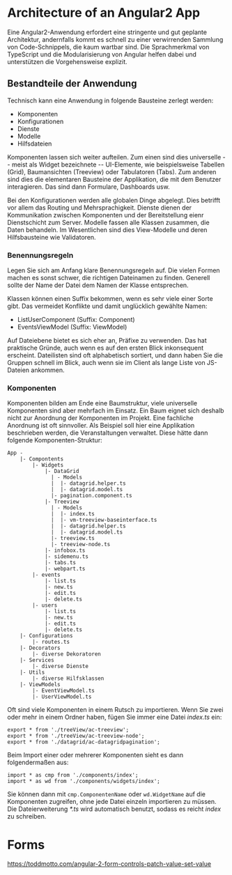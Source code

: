 # Architecture of an Angular2 App

Eine Angular2-Anwendung erfordert eine stringente und gut geplante Architektur, andernfalls kommt es schnell zu einer verwirrenden Sammlung von Code-Schnippels, die kaum wartbar sind. Die Sprachmerkmal von TypeScript und die Modularisierung von Angular helfen dabei und unterstützen die Vorgehensweise explizit.

## Bestandteile der Anwendung

Technisch kann eine Anwendung in folgende Bausteine zerlegt werden:

* Komponenten
* Konfigurationen
* Dienste
* Modelle
* Hilfsdateien

Komponenten lassen sich weiter aufteilen. Zum einen sind dies universelle -- meist als Widget bezeichnete -- UI-Elemente, wie beispielsweise Tabellen (Grid), Baumansichten (Treeview) oder Tabulatoren (Tabs). Zum anderen sind dies die elementaren Bausteine der Applikation, die mit dem Benutzer interagieren. Das sind dann Formulare, Dashboards usw.

Bei den Konfigurationen werden alle globalen Dinge abgelegt. Dies betrifft vor allem das Routing und Mehrsprachigkeit. Dienste dienen der Kommunikation zwischen Komponenten und der Bereitstellung eienr Dienstschicht zum Server. Modelle fassen alle Klassen zusammen, die Daten behandeln. Im Wesentlichen sind dies View-Modelle und deren Hilfsbausteine wie Validatoren.

### Benennungsregeln

Legen Sie sich am Anfang klare Benennungsregeln auf. Die vielen Formen machen es sonst schwer, die richtigen Dateinamen zu finden. Generell sollte der Name der Datei dem Namen der Klasse entsprechen. 

Klassen können einen Suffix bekommen, wenn es sehr viele einer Sorte gibt. Das vermeidet Konflikte und damit unglücklich gewählte Namen:

* ListUserComponent (Suffix: Component)
* EventsViewModel (Suffix: ViewModel)

Auf Dateiebene bietet es sich eher an, Präfixe zu verwenden. Das hat praktische Gründe, auch wenn es auf den ersten Blick inkonsequent erscheint. Dateilisten sind oft alphabetisch sortiert, und dann haben Sie die Gruppen schnell im Blick, auch wenn sie im Client als lange Liste von JS-Dateien ankommen.

### Komponenten

Komponenten bilden am Ende eine Baumstruktur, viele universelle Komponenten sind aber mehrfach im Einsatz. Ein Baum eignet sich deshalb nicht zur Anordnung der Komponenten im Projekt. Eine fachliche Anordnung ist oft sinnvoller. Als Beispiel soll hier eine Applikation beschrieben werden, die Veranstaltungen verwaltet. Diese hätte dann folgende Komponenten-Struktur:

~~~
App -
    |- Compontents
        |- Widgets
            |- DataGrid 
              | - Models
              |  |- datagrid.helper.ts  
              |  |- datagrid.model.ts               
              |- pagination.component.ts               
            |- Treeview  
              | - Models
              |  |- index.ts  
              |  |- vm-treeview-baseinterface.ts               
              |  |- datagrid.helper.ts  
              |  |- datagrid.model.ts               
              |- treeview.ts  
              |- treeview-node.ts  
            |- infobox.ts  
            |- sidemenu.ts  
            |- tabs.ts  
            |- webpart.ts  
        |- events
            |- list.ts
            |- new.ts
            |- edit.ts
            |- delete.ts
        |- users 
            |- list.ts
            |- new.ts
            |- edit.ts
            |- delete.ts
    |- Configurations
        |- routes.ts
    |- Decorators
        |- diverse Dekoratoren 
    |- Services 
        |- diverse Dienste
    |- Utils
        |- diverse Hilfsklassen 
    |- ViewModels        
        |- EventViewModel.ts 
        |- UserViewModel.ts
~~~  

Oft sind viele Komponenten in einem Rutsch zu importieren. Wenn Sie zwei oder mehr in einem Ordner haben, fügen Sie immer eine Datei *index.ts* ein:

~~~
export * from './treeView/ac-treeview';
export * from './treeView/ac-treeview-node';
export * from './datagrid/ac-datagridpagination';
~~~

Beim Import einer oder mehrerer Komponenten sieht es dann folgendermaßen aus:

~~~
import * as cmp from './components/index';
import * as wd from './components/widgets/index';
~~~

Sie können dann mit `cmp.ComponentenName` oder `wd.WidgetName` auf die Komponenten zugreifen, ohne jede Datei einzeln importieren zu müssen. Die Dateierweiterung _*.ts_ wird automatisch benutzt, sodass es reicht *index* zu schreiben.

# Forms

https://toddmotto.com/angular-2-form-controls-patch-value-set-value
